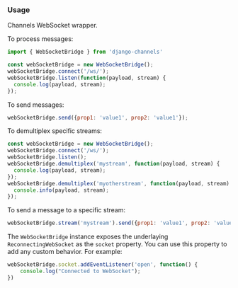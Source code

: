 ### Usage

Channels WebSocket wrapper.

To process messages:

```js
import { WebSocketBridge } from 'django-channels'

const webSocketBridge = new WebSocketBridge();
webSocketBridge.connect('/ws/');
webSocketBridge.listen(function(payload, stream) {
  console.log(payload, stream);
});
```

To send messages:

```js
webSocketBridge.send({prop1: 'value1', prop2: 'value1'});
```

To demultiplex specific streams:

```js
const webSocketBridge = new WebSocketBridge();
webSocketBridge.connect('/ws/');
webSocketBridge.listen();
webSocketBridge.demultiplex('mystream', function(payload, stream) {
  console.log(payload, stream);
});
webSocketBridge.demultiplex('myotherstream', function(payload, stream) {
  console.info(payload, stream);
});
```

To send a message to a specific stream:

```js
webSocketBridge.stream('mystream').send({prop1: 'value1', prop2: 'value1'})
```

The `WebSocketBridge` instance exposes the underlaying `ReconnectingWebSocket` as the `socket` property. You can use this property to add any custom behavior. For example:

```js
webSocketBridge.socket.addEventListener('open', function() {
    console.log("Connected to WebSocket");
})
```

